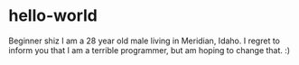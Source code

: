 # hello-world
Beginner shiz
I am a 28 year old male living in Meridian, Idaho. I regret to inform you that I am a terrible programmer, but am hoping to change that. :)
